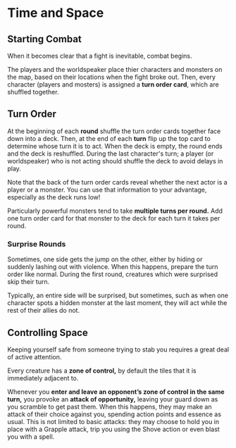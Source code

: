 # Time and Space


## Starting Combat

When it becomes clear that a fight is inevitable, combat begins.

The players and the worldspeaker place thier characters and monsters on the map, based on their locations when the fight broke out.
Then, every character (players and mosters) is assigned a **turn order card**, which are shuffled together.

## Turn Order

At the beginning of each **round** shuffle the turn order cards together face down into a deck.
Then, at the end of each **turn** flip up the top card to determine whose turn it is to act.
When the deck is empty, the round ends and the deck is reshuffled.
During the last character's turn; a player (or worldspeaker) who is not acting should shuffle the deck to avoid delays in play.

Note that the back of the turn order cards reveal whether the next actor is a player or a monster.
You can use that information to your advantage, especially as the deck runs low!

Particularly powerful monsters tend to take **multiple turns per round.** Add one turn order card for that monster to the deck for each turn it takes per round.

### Surprise Rounds

Sometimes, one side gets the jump on the other, either by hiding or suddenly lashing out with violence.
When this happens, prepare the turn order like normal. During the first round, creatures which were surprised skip their turn.

Typically, an entire side will be surprised, but sometimes, such as when one character spots a hidden monster at the last moment, they will act while the rest of their allies do not.

## Controlling Space

Keeping yourself safe from someone trying to stab you requires a great deal of active attention.

Every creature has a **zone of control,** by default the tiles that it is immediately adjacent to.

Whenever you **enter and leave an opponent’s zone of control in the same turn,** you provoke an **attack of opportunity,** leaving your guard down as you scramble to get past them.
When this happens, they may make an attack of their choice against you, spending action points and essence as usual.
This is not limited to basic attacks: they may choose to hold you in place with a Grapple attack, trip you using the Shove action or even blast you with a spell.
